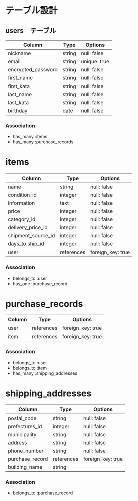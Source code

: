 # テーブル設計

## users　テーブル

| Column             | Type      | Options      |
| ------------------ | --------- | ------------ |
| nickname           | string    | null: false  |
| email              | string    | unique: true |
| encrypted_password | string    | null: false  |
| first_name         | string    | null: false  |
| first_kata         | string    | null: false  |
| last_name          | string    | null: false  |
| last_kata          | string    | null: false  |
| birthday           | date      | null: false  |

### Association

- has_many :items
- has_many :purchase_records

# items

| Column             | Type       | Options           |
| ------------------ | ---------- | ----------------- |
| name               | string     | null: false       |
| condition_id       | integer    | null: false       |
| information        | text       | null: false       |
| price              | integer    | null: false       |
| category_id        | integer    | null: false       |
| delivery_price_id  | integer    | null: false       |
| shipment_source_id | integer    | null: false       |
| days_to ship_id    | integer    | null: false       |
| user               | references | foreign_key: true |


### Association

- belongs_to :user
- has_one    :purchase_record

# purchase_records

| Column     | Type       | Options           |
| ---------- | ---------- | ----------------- |
| user       | references | foreign_key: true |
| item       | references | foreign_key: true |

### Association

- belongs_to :user
- belongs_to :item
- has_many   :shipping_addresses

# shipping_addresses


| Column              | Type       | Options           |
| ------------------- | ---------- | ----------------- |
| postal_code         | string     | null: false       |
| prefectures_id      | integer    | null: false       |
| municipality        | string     | null: false       |
| address             | string     | null: false       |
| phone_number        | string     | null: false       |
| purchase_record     | references | foreign_key: true |
| building_name       | string     |                   |

### Association

- belongs_to :purchase_record